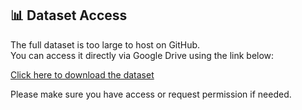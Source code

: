## 📊 Dataset Access

The full dataset is too large to host on GitHub.  
You can access it directly via Google Drive using the link below:

 [Click here to download the dataset](https://docs.google.com/spreadsheets/d/1hJEb7aMjrD-EfAoN9jdhwBK2m9o0U-mh/edit?usp=share_link&ouid=112368983009057196037&rtpof=true&sd=true)

Please make sure you have access or request permission if needed.

